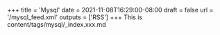 +++
title = 'Mysql'
date = 2021-11-08T16:29:00-08:00
draft = false
url = '/mysql_feed.xml'
outputs = ['RSS']
+++
This is content/tags/mysql/_index.xxx.md
